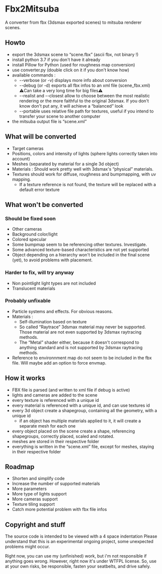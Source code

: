 # Fbx2Mitsuba

A converter from fbx (3dsmax exported scenes) to mitsuba renderer scenes.

## Howto

- export the 3dsmax scene to “scene.fbx” (ascii fbx, not binary !)
- install python 3.7 if you don't have it already
- install Pillow for Python (used for roughness map conversion)
- use converter.py (double click on it if you don't know how)
- available commands :
	- --verbose (or -v) displays more info about conversion
	- --debug (or -d) exports all fbx infos to an xml file (scene_fbx.xml) ⚠️Can take a very long time for big files⚠️
 	- --realist and --closest allow to choose between the most realistic rendering or the more faithful to the original 3dsmax. If you don't know don't put any, it will achieve a “balanced” look
	- --portable uses relative file path for textures, useful if you intend to transfer your scene to another computer
- the mitsuba output file is “scene.xml”

## What will be converted

- Target cameras
- Positions, colors and intensity of lights (sphere lights correctly taken into account)
- Meshes (separated by material for a single 3d object)
- Materials : Should work pretty well with 3dsmax's “physical” materials.
- Textures should work for diffuse, roughness and bumpmapping, with uv mapping.
	- If a texture reference is not found, the texture will be replaced with a default error texture

## What won't be converted

### Should be fixed soon

- Other cameras
- Background color/light
- Colored specular
- Some bumpmap seem to be referencing other textures. Investigate.
- Some advanced texture-based characteristics are not yet supported
- Object depending on a hierarchy won't be included in the final scene (yet), to avoid problems with placement.

### Harder to fix, will try anyway

- Non pointlight light types are not included
- Translucent materials

### Probably unfixable

- Particle systems and effects. For obvious reasons.
- Materials :
	- Self-illumination based on texture
	- So called “Raytrace” 3dsmax material may never be supported. Those material are not even supported by 3dsmax raytracing methods.
	- The “Metal” shader either, because it doesn't correspond to anything standard and is not supported by 3dsmax raytracing methods.
- Reference to environnment map do not seem to be included in the fbx file. Will maybe add an option to force envmap.


## How it works

- FBX file is parsed (and written to xml file if debug is active)
- lights and cameras are added to the scene
- every texture is referenced with a unique id
- every material is referenced with a unique id, and can use textures id
- every 3d object create a shapegroup, containing all the geometry, with a unique id
	- if an object has multiple materials applied to it, it will create a separate mesh for each one
- every object placed on the scene create a shape, referencing shapegroups, correctly placed, scaled and rotated.
- meshes are stored in their respective folder
- everything is written in the “scene.xml” file, except for meshes, staying in their respective folder

## Roadmap

- Shorten and simplify code
- Increase the number of supported materials
- More parameters
- More type of lights support
- More cameras support
- Texture tiling support
- Catch more potential problem with fbx file infos

## Copyright and stuff

The source code is intended to be viewed with a 4 space indentation
Please understand that this is an experimental ongoing project, some unexpected problems might occur.

Right now, you can use my (unfinished) work, but i'm not responsible if anything goes wrong.
However, right now it's under WTFPL license.
So, use at your own risks, be responsible, fasten your seatbelts, and drive safely.
